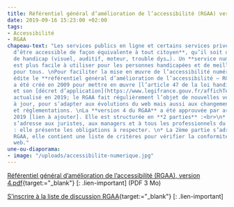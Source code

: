 ```yaml
---
title: Référentiel général d’amélioration de l’accessibilité (RGAA) version 4
date: 2019-09-16 15:23:00 +02:00
tags:
- Accessibilité
- RGAA
chapeau-text: "Les services publics en ligne et certains services privés ont **l’obligation
  d’être accessible de façon équivalente à tout citoyen**, qu’il soit ou non en situation
  de handicap (visuel, auditif, moteur, trouble dys…). Un **service numérique accessible**
  est plus facile à utiliser pour les personnes handicapées et de meilleure qualité
  pour tous. \nPour faciliter la mise en œuvre de l’accessibilité numérique, la **DINSIC**
  édite le **référentiel général d’amélioration de l’accessibilité – RGAA**. Le référentiel
  a été créé en 2009 pour mettre en œuvre [l’article 47 de la loi handicap de 2005](https://www.legifrance.gouv.fr/affichTexteArticle.do?idArticle=LEGIARTI000037388867&cidTexte=LEGITEXT000006051257){:target=\"blank\"}
  et son [décret d’application](https://www.legifrance.gouv.fr/affichTexte.do?cidTexte=JORFTEXT000038811937){:target=\"blank\"}
  actualisé en 2019; le RGAA fait régulièrement l’objet de nouvelles versions et mises
  à jour, pour s’adapter aux évolutions du web mais aussi aux changements de normes
  et réglementations. \nLa **version 4 du RGAA** a été approuvée par arrêté en septembre
  2019 [lien à ajouter]. Elle est structurée en **2 parties** :<br>\n* La 1ère partie
  s’adresse aux juristes, aux managers et à tous les professionnels du web et de l’accessibilité
  : elle présente les obligations à respecter. \n* La 2ème partie s’adresse aux auditeurs
  RGAA, elle contient une liste de critères pour vérifier la conformité d’une page
  web."
une-ou-diaporama:
- image: "/uploads/accessibilite-numerique.jpg"
---
```


[Référentiel général d’amélioration de l’accessibilité (RGAA), version 4.pdf](/uploads/RGAA-v4.pdf){target:="_blank"}
[: .lien-important] (PDF 3 Mo)

[S’inscrire à la liste de discussion RGAA](https://framalistes.org/sympa/subscribe/rgaa){target:="_blank"}
[: .lien-important]
